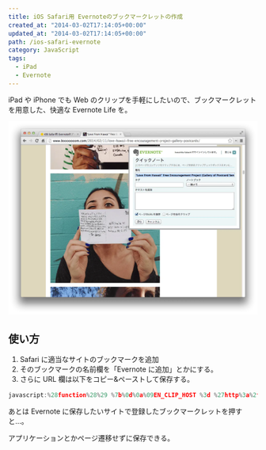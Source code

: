 ```yaml
---
title: iOS Safari用 Evernoteのブックマークレットの作成
created_at: "2014-03-02T17:14:05+00:00"
updated_at: "2014-03-02T17:14:05+00:00"
path: /ios-safari-evernote
category: JavaScript
tags:
  - iPad
  - Evernote
---
```


iPad や iPhone でも Web のクリップを手軽にしたいので、ブックマークレットを用意した、快適な Evernote Life を。

![](./60008d9b64bb36ff4a6fd973c45bfcea.webp)

## 使い方

1.  Safari に適当なサイトのブックマークを追加
2.  そのブックマークの名前欄を「Evernote に追加」とかにする。
3.  さらに URL 欄は以下をコピー&ペーストして保存する。

```js
javascript:%28function%28%29 %7b%0d%0a%09EN_CLIP_HOST %3d %27http%3a%2f%2fwww%2eevernote%2ecom%27%3b%0d%0a%09try %7b%0d%0a%09%09var x %3d document%2ecreateElement%28%27SCRIPT%27%29%3b%0d%0a%09%09x%2etype %3d %27text%2fjavascript%27%3b%0d%0a%09%09x%2esrc %3d EN_CLIP_HOST %2b %27%2fpublic%2fbookmarkClipper%2ejs%3f%27 %2b %28new Date%28%29%2egetTime%28%29 %2f 100000%29%3b%0d%0a%09%09document%2egetElementsByTagName%28%27head%27%29%5b0%5d%2eappendChild%28x%29%3b%0d%0a%09%7d catch%28e%29 %7b%0d%0a%09%09location%2ehref %3d EN_CLIP_HOST %2b %27%2fclip%2eaction%3furl%3d%27 %2b encodeURIComponent%28location%2ehref%29 %2b %27%26title%3d%27 %2b encodeURIComponent%28document%2etitle%29%3b%0d%0a%09%7d%0d%0a%7d%29%28%29%3b
```

あとは Evernote に保存したいサイトで登録したブックマークレットを押すと…。

アプリケーションとかページ遷移せずに保存できる。
